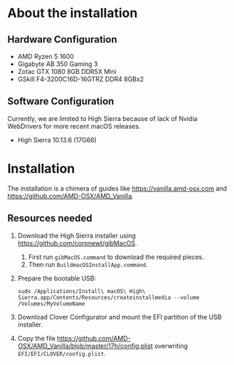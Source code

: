 # About the installation

## Hardware Configuration

- AMD Ryzen 5 1600
- Gigabyte AB 350 Gaming 3
- Zotac GTX 1080 8GB DDR5X Mini
- GSkill F4-3200C16D-16GTRZ DDR4 8GBx2

## Software Configuration

Currently, we are limited to High Sierra because of lack of Nvidia WebDrivers for more recent macOS releases.

- High Sierra 10.13.6 (17G66)

# Installation

The installation is a chimera of guides like https://vanilla.amd-osx.com and https://github.com/AMD-OSX/AMD_Vanilla.

## Resources needed

1. Download the High Sierra installer using https://github.com/corpnewt/gibMacOS.
    1. First run `gibMacOS.command` to download the required pieces.
    2. Then run `BuildmacOSInstallApp.command`.
2. Prepare the bootable USB:
   
    ```
    sudo /Applications/Install\ macOS\ High\ Sierra.app/Contents/Resources/createinstallmedia --volume /Volumes/MyVolumeName
    ```
3. Download Clover Configurator and mount the EFI partition of the USB installer.
4. Copy the file https://github.com/AMD-OSX/AMD_Vanilla/blob/master/17h/config.plist overwriting `EFI/EFI/CLOVER/config.plist`.
